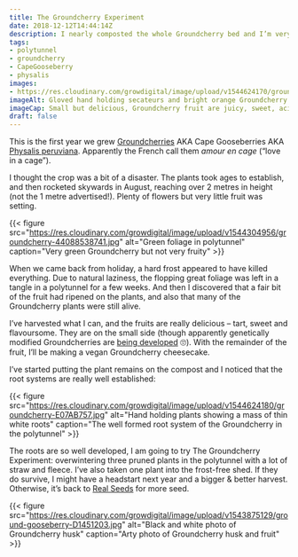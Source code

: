 ```yaml
---
title: The Groundcherry Experiment
date: 2018-12-12T14:44:14Z
description: I nearly composted the whole Groundcherry bed and I’m very glad I didn’t.
tags: 
- polytunnel
- groundcherry
- CapeGooseberry
- physalis
images: 
- https://res.cloudinary.com/growdigital/image/upload/v1544624170/groundcherry-4D279C3E.jpg
imageAlt: Gloved hand holding secateurs and bright orange Groundcherry fruit
imageCap: Small but delicious, Groundcherry fruit are juicy, sweet, acid with a hint of passion fruit
draft: false
---
```


This is the first year we grew [Groundcherries](http://www.realseeds.co.uk/physalis.html) AKA Cape Gooseberries AKA [Physalis peruviana](https://en.wikipedia.org/wiki/Physalis_peruviana). Apparently the French call them _amour en cage_ (“love in a cage”).

I thought the crop was a bit of a disaster. The plants took ages to establish, and then rocketed skywards in August, reaching over 2 metres in height (not the 1 metre advertised!). Plenty of flowers but very little fruit was setting. 

{{< figure src="https://res.cloudinary.com/growdigital/image/upload/v1544304956/groundcherry-44088538741.jpg" alt="Green foliage in polytunnel" caption="Very green Groundcherry but not very fruity" >}}

When we came back from holiday, a hard frost appeared to have killed everything. Due to natural laziness, the flopping great foliage was left in a tangle in a polytunnel for a few weeks. And then I discovered that a fair bit of the fruit had ripened on the plants, and also that many of the Groundcherry plants were still alive.

I’ve harvested what I can, and the fruits are really delicious – tart, sweet and flavoursome. They are on the small side (though apparently genetically modified Groundcherries are [being developed](https://www.independent.co.uk/news/science/groundcherry-fruit-gene-editing-berries-strawberries-physalis-a8563276.html) 🙄). With the remainder of the fruit, I’ll be making a vegan Groundcherry cheesecake.

I’ve started putting the plant remains on the compost and I noticed that the root systems are really well established:

{{< figure src="https://res.cloudinary.com/growdigital/image/upload/v1544624180/groundcherry-E07AB757.jpg" alt="Hand holding plants showing a mass of thin white roots" caption="The well formed root system of the Groundcherry in the polytunnel" >}}

The roots are so well developed, I am going to try The Groundcherry Experiment: overwintering three pruned plants in the polytunnel with a lot of straw and fleece. I’ve also taken one plant into the frost-free shed. If they do survive, I might have a headstart next year and a bigger & better harvest. Otherwise, it’s back to [Real Seeds](http://www.realseeds.co.uk/physalis.html) for more seed.

{{< figure src="https://res.cloudinary.com/growdigital/image/upload/v1543875129/ground-gooseberry-D1451203.jpg" alt="Black and white photo of Groundcherry husk" caption="Arty photo of Groundcherry husk and fruit" >}}
